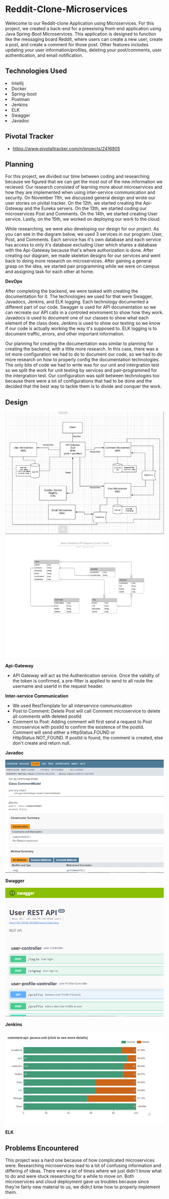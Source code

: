 # Reddit-Clone-Microservices
 Welecome to our Reddit-clone Application using Microservices. For this project, we created a back-end for a preexising front-end application using Java Spring-Boot Microservices. This application is designed to function like the messaging board Reddit, where users can create a new user, create a post, and create a comment for those post. Other features includes updating your user information/profiles, deleting your post/comments, user authentication, and email notification. 

## Technologies Used
<li>
  Intellij
<li>
  Docker
<li>  
  Spring-boot
 <li> 
  Postman
 <li>
   Jenkins
  <li>
    ELK
  <li>
    Swagger
  <li>
    Javadoc
     

## Pivotal Tracker
- https://www.pivotaltracker.com/n/projects/2416905

## Planning
   For this project, we divided our time between coding and researching because we figured that we can get the most out of the new information we recieved. Our research consisted of learning more about microservices and how they are implemented when using inter-service communication and security. On November 11th, we discussed general design and wrote our user stories on pivital tracker. On the 12th, we started creating the Api-Gsteway and the Eureka servers. On the 13th, we started coding our microservices Post and Comments. On the 14th, we started creating User service. Lastly, on the 15th, we worked on deploying our work to the cloud. 
  
  While researching, we were also developing our design for our project. As you can see in the diagram below, we used 3 services in our program: User, Post, and Comments. Each service has it's own database and each service has access to only it's database excluding User which shares a database with the Api-Gateway because that's where authorization is done. After creating our diagram, we made skeleton designs for our services and went back to doing more research on microservices. After gaining a general grasp on the idea, we started pair programming while we were on campus and assigning task for each other at home.
  
**DevOps**
  
  After completing the backend, we were tasked with creating the documentation for it. The technologies we used for that were Swagger, Javadocs, Jenkins, and ELK logging. Each technology documented a different part of our code. Swagger is used for API documentation so we can recreate our API calls in a controled enviroment to show how they work. Javadocs is used to document one of our classes to show what each element of the class does. Jenkins is used to show our testing so we know if our code is actually working the way it's supposed to. ELK logging is to document traffic, errors, and other important information.
  
  Our planning for creating the documentation was similar to planning for creating the backend, with a little more research. In this case, there was a lot more configuration we had to do to document our code, so we had to do more research on how to properly config the documentation technologies. The only bits of code we had to write was for our unit and intergration test so we split the work for unit testing by services and pair-programmed for the intergration test. Our configuration was split between technologies too because there were a lot of configurations that had to be done and the decided that the best way to tackle them is to divide and conquer the work. 


## Design
![design](images/design2.PNG) ![ERD](images/Basic%20Database%20ER%20Diagram%20(Crow's%20Foot).png)

**Api-Gateway**
- API Gateway will act as the Authentication service. Once the validity of the token is confirmed, a pre-filter is applied to send to all route the username and userId in the request header.

**Inter-service Communication**
- We used RestTemplate for all interservice communication
- Post to Comment: Delete Post will call Comment microservice to delete all comments with deleted postId
- Comment to Post: Adding comment will first send a request to Post microservice with postId to confirm the existence of the postId. Comment will send either a HttpStatus.FOUND or HttpStatus.NOT_FOUND. If postId is found, the comment is created, else don't create and return null.

**Javadoc**

![javadoc](images/javadoc.PNG)
  

**Swagger**

![swagger](images/swagger.PNG)

**Jenkins**

![comments](images/Screenshot%20from%202019-12-01%2017-36-04.png)

**ELK**


## Problems Encountered
  This project was a hard one because of how complicated microservices were. Researching microservices lead to a lot of confusing information and differing of ideas. There were a lot of times where we just didn't know what to do and were stuck researching for a while to move on. Both microservices and cloud deployment gave us troubles because since they're fairly new material to us, we didn;t kniw how to properly implement them.
